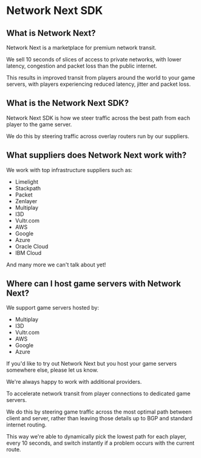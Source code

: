 # Network Next SDK

## What is Network Next?

Network Next is a marketplace for premium network transit. 

We sell 10 seconds of slices of access to private networks, with lower latency, congestion and packet loss than the public internet.

This results in improved transit from players around the world to your game servers, with players experiencing reduced latency, jitter and packet loss.

## What is the Network Next SDK?

Network Next SDK is how we steer traffic across the best path from each player to the game server.

We do this by steering traffic across overlay routers run by our suppliers.

## What suppliers does Network Next work with?

We work with top infrastructure suppliers such as:

* Limelight
* Stackpath
* Packet
* Zenlayer
* Multiplay
* I3D
* Vultr.com
* AWS
* Google
* Azure
* Oracle Cloud
* IBM Cloud

And many more we can't talk about yet!

## Where can I host game servers with Network Next?

We support game servers hosted by:

* Multiplay
* I3D
* Vultr.com
* AWS
* Google
* Azure

If you'd like to try out Network Next but you host your game servers somewhere else, please let us know. 

We're always happy to work with additional providers.







To accelerate network transit from player connections to dedicated game servers.

We do this by steering game traffic across the most optimal path between client and server, rather than leaving those details up to BGP and standard internet routing.

This way we're able to dynamically pick the lowest path for each player, every 10 seconds, and switch instantly if a problem occurs with the current route.
